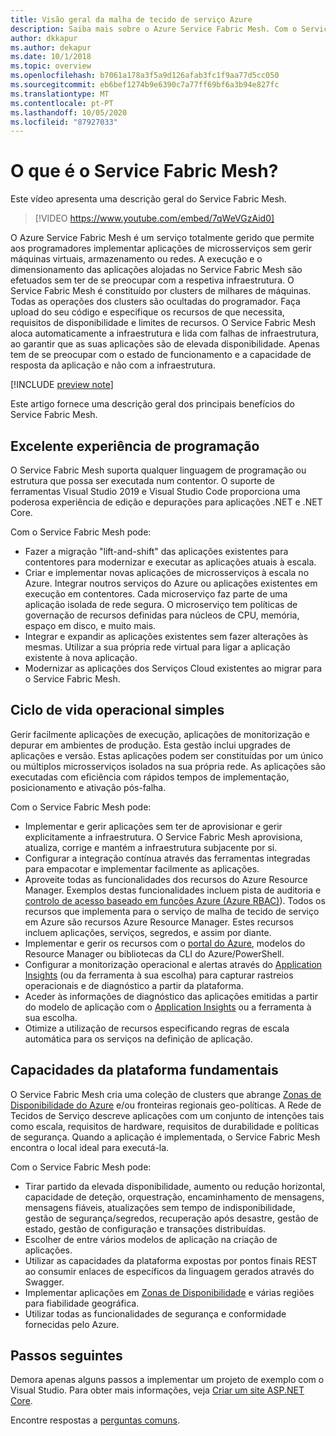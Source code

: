 ```yaml
---
title: Visão geral da malha de tecido de serviço Azure
description: Saiba mais sobre o Azure Service Fabric Mesh. Com o Service Fabric Mesh, pode implementar e dimensionar a sua aplicação sem se preocupar com as necessidades de infraestrutura.
author: dkkapur
ms.author: dekapur
ms.date: 10/1/2018
ms.topic: overview
ms.openlocfilehash: b7061a178a3f5a9d126afab3fc1f9aa77d5cc050
ms.sourcegitcommit: eb6bef1274b9e6390c7a77ff69bf6a3b94e827fc
ms.translationtype: MT
ms.contentlocale: pt-PT
ms.lasthandoff: 10/05/2020
ms.locfileid: "87927033"
---
```

# <a name="what-is-service-fabric-mesh"></a>O que é o Service Fabric Mesh?

Este vídeo apresenta uma descrição geral do Service Fabric Mesh.
> [!VIDEO https://www.youtube.com/embed/7qWeVGzAid0]

O Azure Service Fabric Mesh é um serviço totalmente gerido que permite aos programadores implementar aplicações de microsserviços sem gerir máquinas virtuais, armazenamento ou redes. A execução e o dimensionamento das aplicações alojadas no Service Fabric Mesh são efetuados sem ter de se preocupar com a respetiva infraestrutura.  O Service Fabric Mesh é constituído por clusters de milhares de máquinas.  Todas as operações dos clusters são ocultadas do programador. Faça upload do seu código e especifique os recursos de que necessita, requisitos de disponibilidade e limites de recursos.  O Service Fabric Mesh aloca automaticamente a infraestrutura e lida com falhas de infraestrutura, ao garantir que as suas aplicações são de elevada disponibilidade. Apenas tem de se preocupar com o estado de funcionamento e a capacidade de resposta da aplicação e não com a infraestrutura.  

[!INCLUDE [preview note](./includes/include-preview-note.md)]

Este artigo fornece uma descrição geral dos principais benefícios do Service Fabric Mesh.

## <a name="great-developer-experience"></a>Excelente experiência de programação

O Service Fabric Mesh suporta qualquer linguagem de programação ou estrutura que possa ser executada num contentor. O suporte de ferramentas Visual Studio 2019 e Visual Studio Code proporciona uma poderosa experiência de edição e depurações para aplicações .NET e .NET Core. 

Com o Service Fabric Mesh pode:

- Fazer a migração "lift-and-shift" das aplicações existentes para contentores para modernizar e executar as aplicações atuais à escala.
- Criar e implementar novas aplicações de microsserviços à escala no Azure.  Integrar noutros serviços do Azure ou aplicações existentes em execução em contentores. Cada microserviço faz parte de uma aplicação isolada de rede segura. O microserviço tem políticas de governação de recursos definidas para núcleos de CPU, memória, espaço em disco, e muito mais.
- Integrar e expandir as aplicações existentes sem fazer alterações às mesmas. Utilizar a sua própria rede virtual para ligar a aplicação existente à nova aplicação.  
- Modernizar as aplicações dos Serviços Cloud existentes ao migrar para o Service Fabric Mesh.  

## <a name="simple-operational-lifecycle"></a>Ciclo de vida operacional simples

Gerir facilmente aplicações de execução, aplicações de monitorização e depurar em ambientes de produção. Esta gestão inclui upgrades de aplicações e versão. Estas aplicações podem ser constituídas por um único ou múltiplos microsserviços isolados na sua própria rede. As aplicações são executadas com eficiência com rápidos tempos de implementação, posicionamento e ativação pós-falha.

Com o Service Fabric Mesh pode:

- Implementar e gerir aplicações sem ter de aprovisionar e gerir explicitamente a infraestrutura.  O Service Fabric Mesh aprovisiona, atualiza, corrige e mantém a infraestrutura subjacente por si.
- Configurar a integração contínua através das ferramentas integradas para empacotar e implementar facilmente as aplicações.
- Aproveite todas as funcionalidades dos recursos do Azure Resource Manager. Exemplos destas funcionalidades incluem pista de auditoria e [controlo de acesso baseado em funções Azure (Azure RBAC)](../role-based-access-control/overview.md)). Todos os recursos que implementa para o serviço de malha de tecido de serviço em Azure são recursos Azure Resource Manager. Estes recursos incluem aplicações, serviços, segredos, e assim por diante.
- Implementar e gerir os recursos com o [portal do Azure](https://portal.azure.com), modelos do Resource Manager ou bibliotecas da CLI do Azure/PowerShell.
- Configurar a monitorização operacional e alertas através do [Application Insights](/azure/application-insights/) (ou da ferramenta à sua escolha) para capturar rastreios operacionais e de diagnóstico a partir da plataforma.
- Aceder às informações de diagnóstico das aplicações emitidas a partir do modelo de aplicação com o [Application Insights](/azure/application-insights/) ou a ferramenta à sua escolha.
- Otimize a utilização de recursos especificando regras de escala automática para os serviços na definição de aplicação.

## <a name="mission-critical-platform-capabilities"></a>Capacidades da plataforma fundamentais

O Service Fabric Mesh cria uma coleção de clusters que abrange [Zonas de Disponibilidade do Azure](../availability-zones/az-overview.md) e/ou fronteiras regionais geo-políticas. A Rede de Tecidos de Serviço descreve aplicações com um conjunto de intenções tais como escala, requisitos de hardware, requisitos de durabilidade e políticas de segurança.  Quando a aplicação é implementada, o Service Fabric Mesh encontra o local ideal para executá-la.

Com o Service Fabric Mesh pode:

- Tirar partido da elevada disponibilidade, aumento ou redução horizontal, capacidade de deteção, orquestração, encaminhamento de mensagens, mensagens fiáveis, atualizações sem tempo de indisponibilidade, gestão de segurança/segredos, recuperação após desastre, gestão de estado, gestão de configuração e transações distribuídas.
- Escolher de entre vários modelos de aplicação na criação de aplicações.
- Utilizar as capacidades da plataforma expostas por pontos finais REST ao consumir enlaces de específicos da linguagem gerados através do Swagger.
- Implementar aplicações em [Zonas de Disponibilidade](../availability-zones/az-overview.md) e várias regiões para fiabilidade geográfica.
- Utilizar todas as funcionalidades de segurança e conformidade fornecidas pelo Azure.

## <a name="next-steps"></a>Passos seguintes

Demora apenas alguns passos a implementar um projeto de exemplo com o Visual Studio. Para obter mais informações, veja [Criar um site ASP.NET Core](service-fabric-mesh-quickstart-dotnet-core.md). 

Encontre respostas a [perguntas comuns](service-fabric-mesh-faq.md).


<!-- Links -->

[service-fabric-overview]: ../service-fabric/service-fabric-overview.md
